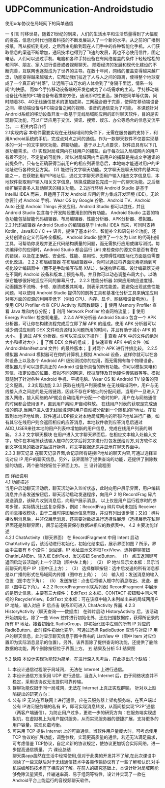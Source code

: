 # UDPCommunication-Androidstudio
使用udp协议在局域网下的简单通信
 
一 引言
时移世易，随着21世纪的到来，人们的生活水平和生活质量得到了大幅度的提高，信息化时代也随着科技的不断发展进入了一个新的水平。从之前的广播到报纸，再从报纸到电视，之后再由电脑到现在人们手中的各种智能化手机，人们获取信息的渠道不断增加，通讯技术也得到了飞速的发展，再也不必使用信件，固定电话，人们可以通过手机、电脑和各种手持设备在有网络覆盖的条件下轻轻松松的和同学、朋友、家人进行语音或者视频聊天。
随着经济的发展和现代化建设的不断完善，互联网也逐渐成为了世界的主导。在数十年间，网络的覆盖变得越来越广泛，功能变得越来越强大，它帮助我们拉近了人与人之间的距离，使得整个地球变成了一个真正的“村落”，让远隔于山万水的人体会到了“身隔千里远，情系一线间”的快感。
而如今手持移动设备端的开发也成为了市场需求的主流。手持移动端设备比传统的PC端设备有着携带方便，通讯即时性更高，操作更简单等优势。同时随着3G、4G无线通信技术的更加成熟，三网融合趋于完善，使得在移动端设备之间、移动端设备与PC端设备之间的视频、语音的通信变为了可能。
本课题针对Android系统的移动设备开发一款基于无线局域网应用的即时聊天软件，目的是实现聊天功能，可以广泛应用于交流、资讯、搜索、娱乐、办公等场合的信息交流平台。
二 相关内容介绍	
2.1实现内容	
本软件需要实现在无线局域网的条件下，无需在服务器的支持下，利用Android系统的手机，完成点对点之间的通信。作为一款聊天软件不仅要实现基本的一对一的文字聊天功能、群聊功能。
基于以上几点要求，软件应具有以下几类功能需求。
(1)	实现对局域网内在线用户的捕获。由于每次进入局域网内的用户有着不定时，不定量的可能性，所以对局域网内当前用户的捕获是完成文字通讯的前提条件。只有在正确获得当前用户的相应列表信息后，本地端才能通过用户的IP地址进行各种交互方案。
(2)	能进行文字聊天功能。文字聊天是聊天软件的基本功能之一，在获取到用户IP地址后，通过文字聊天界面用户输入相应文字信息后，本地软件获取用户输入相关文字信息，转换成数据包完成一对一的聊天功能。之后继续扩展完善多人互动聊天的相关功能。
2.2运行环境	
Android Studio 是基于 IntelliJ IDEA 而来，且适用于开发 Android 应用的官方集成开发环境 (IDE)。无论你要针对 Android 手机、Wear OS by Google 谷歌、Android TV、Android Auto 还是 Android Things 开发应用，Android Studio 都可以胜任，并且 Android Studio 包含每个开发阶段要用到的所有功能。
Android Studio 主要的特色功能包括智能代码编辑器、布局编辑器、性能分析器、APK分析器、模拟器。
2.2.1代码编辑器
Android Studio 的编辑器基于 IntelliJ IDEA 而来，可同时支持 Kotlin，Java和C / C ++ 语言，提供了基本补全、智能补全和语句补全功能，还支持创建自定义代码补全模板。
Android Studio 提供了一个名为 Lint 的代码扫描工具，可帮助你发现并更正代码结构质量的问题，而无需执行应用或编写测试。每次编译你的应用时，Android Studio 都会运行 Lint 来检查你的源文件是否有潜在的错误，以及在正确性、安全性、性能、易用性、无障碍性和国际化方面是否需要优化改进。
2.2.2 布局编辑器
在布局编辑器中，你可以通过将界面元素拖动到可视化设计编辑器中（而不是手动编写布局 XML），快速构建布局。设计编辑器支持在不同的 Android 设备和版本上预览布局，并且你可以动态调整布局大小，以确保它能够很好地适应不同的屏幕尺寸。
2.2.3 性能分析器
如果应用响应速度慢、动画播放不流畅、卡顿、崩溃或极其耗电，则表示其性能差。要避免出现这些性能问题，可以使用 Android Studio 提供的的剖析工具和基准化分析工具来确定应用对哪方面的资源的利用率低下（例如 CPU、内存、显卡、网络和设备电池）。
	使用 CPU Profiler 检查 CPU Activity 和函数跟踪；
	使用 Memory Profiler 查看 Java 堆和内存分配；
	利用 Network Profiler 检查网络流量；
	使用 Energy Profiler 检查耗电量。
2.2.4  APK分析器
Android Studio 包含一个 APK 分析器，可让你在构建流程完成后立即了解 APK 的组成。使用 APK 分析器可以减少调试应用的 DEX 文件和资源相关问题所用的时间，并且有助于减小 APK 的大小。
	通过 APK 分析器，你可以完成以下操作：
	查看 APK 中的文件的绝对大小和相对大小；
	了解 DEX 文件的组成；
	快速查看 APK 中的文件（如 AndroidManifest.xml 文件）的最终版本；
	对两个 APK 进行并排比较。
2.2.5 模拟器
Android 模拟器可在你的计算机上模拟 Android 设备，这样你就可以在各种设备上以及各个 Android API 级别测试你的应用，而无需拥有每个物理设备。模拟器几乎可以提供真正的 Android 设备所具备的所有功能。你可以模拟来电和短信、指定设备的位置、模拟不同的网速、模拟旋转及其他硬件传感器等等。模拟器随附了针对各种 Android 手机、平板电脑、Wear OS 和 Android TV 设备的预定义配置。
2.3实现功能	
2.3.1 获取在线用户列表模块
在无线局域网中，用户与无线接入点之间走的是无线链路，因此不存在IP地址的分配问题。当用户一旦进入了接入网络，接入网络的AP就会自动给用户分配一个临时的IP，用户在与网络通信的时候都会使用该IP，直到用户离网,IP自动释放。
在线用户列表的获取是完成通信的前提,当用户进入该无线局域网时用户自动被分配到一个随机的IP地址。在获取到本地IP地址后，软件通过UDP报文对本地局域网内的所有IP地址进行广播，如有其它在线用户则会返回相应的应答消息，本地软件收到应答消息后通过ADD_USER来往本地的用户列表中增加新的用户信息，完成在线用户列表的刷新。
2.3.2 文字聊天模块
在用户进入文字聊天界面后，在相应文本输入处输入文字，软件在本地捕获该输入框中的文字后将文字进行打包发送给对方,对方软件收到文字信息的数据包后进行拆包，将文字数据还原并显示在聊天界面中。	
2.3.3 聊天记录
在聊天记录界面,会记录所有链接IP地址的聊天内容,可通过选择查询对应 IP 用户的聊天信息。另外，该界面除了提供查询的功能，还提供了删除数据的功能，两个删除按钮位于界面上方。
三 设计流程图	
 
四 详细说明	
4.1 功能描述	
当用户启动聊天活动后，聊天活动进入监听状态，此时向用户展示界面，用户编辑消息并点击发送按钮后，聊天活动启动发送程序，向用户 2 的 RecordFrag 碎片发送消息，该碎片收到消息后，向用户展示消息。
以上仅是用户运行程序时的参考步骤，实际情况比这复杂得多，例如：RecordFrag 碎片中尚未包括 Receiver 的消息接收模块，由于二维时序图展示信息有限，并没有列出该步骤；又如：碎片接收到消息后，并非仅展示消息，还需要对数据进行选择性展示（选择展示在私聊界面还是群聊界面），展示前还需要保存数据进相应的数据表中。
4.2 主要功能详述	
4.2.1 ChatActivity（聊天界面） 
在 RecordFragment 中用 Intent 启动 ChatActivity 后，该活动进行初始化，初始化结束后，展示界面如图 7 所示，界面中主要有 6 个控件：返回键、IP 地址显示文本框TextView、选择群聊按钮 ChatInLANBtn、输入框 EditText、发送按钮 SendButton。
（1） 点击返回键可返回启动该活动的上一个活动（图中左上角）；
（2） IP 地址显示文本框：显示当前聊天的用户 IP（图中正上方）；
（3） 选择群聊按钮：选中后发送的所有消息都是以广播的形式在局域网内传播（图中右上角）；
（4） 输入框：发送消息的输入位置（图中左下角）；
（5） 发送按钮：点击后将输入框中的消息取出、发送、删除（图中右下角）。
4.2.2 RecordFragment(联系列表)
RecordFragment 中展示的是历史信息，主要有三大控件： EditText 文本框、CONTACT 按钮和中间未可视的 RecyclerView。EditText 文本框：可在该框中输入未列举出来的局域网用户 IP 地址，输入对应 IP 后点击 联系即可进入 ChatActivity 界面.
4.2.3 HistoryActivity（聊天查询——数据库） 
在碎片启动 HistoryActivity 后，该活动开始初始化，除了一些 View 控件进行初始化外，还应扫描数据库，获得所记录的所有 IP 地址，接着初始化 RadioGroup，即初始化图中左侧的所有 IP 对应的 RadioButton，此时控件初始化完毕，可通过选择 RadioButton 查询与对应 IP 用户的聊天信息，此时显示聊天信息于图中靠右的 ListView 中（图中 Item 对应位置即为实际消息显示的位置）。另外，该界面除了提供查询的功能，还提供了删除数据的功能，两个删除按钮位于界面上方。
五 结果及分析	
5.1 结果图	
   
5.2 缺陷
本设计实现功能较为简单，在进行深入思考后，在此提出几个缺陷：
1. 本设计通信过程限于局域网， 无法在 Internet 上进行通信。
2. 本设计通信方法采用 UDP 进行通信，当连入 Internet 后，由于网络状态并不稳定，采用该协议无法提供可靠传输。
3. 群聊功能仅限于同一局域网，无法在 Internet 上真正实现群聊。
针对以上缺陷提出的研究方向：
1. 公有 IP 无法在互联网上进行通信，应在云服务器上架构服务端，在客户端以公有 IP访问服务端的私有 IP，即可实现消息转发，从而间接实现“P2P”通信（两客户端通信）。为防止用户过多，更进一步的研究方向：在服务端实现虚拟机，在虚拟机上为用户提供服务，从而实现服务器的便捷扩展，支持更多的用户容量，实现负载均衡。
2. 可采用 TCP 提供 Internet 上的可靠通信，当软件用户量庞大时，可考虑使用 TCP 协议的扩展功能，调整参数，实现更高质量的通信，若还无法满足需求，可考虑借鉴 TCP协议，自定义新的协议规定，使协议更加切合实际网络，进一步提高通信质量。
六 课设总结	
聊天类app虽然在生活中经常使用,但对于此类的开发并不了解,在此次课设中阅读了一些文献后对于无线通信技术中各类传输协议有了一些了解和认识.对手机端编解码技术有了相应的了解。在前人的研究基础上，本设计针对局域网能够免除流量资费，传输速率高、易于组网等特性，设计并实现了一款在Android平台上能运行的音视频聊天软件。

